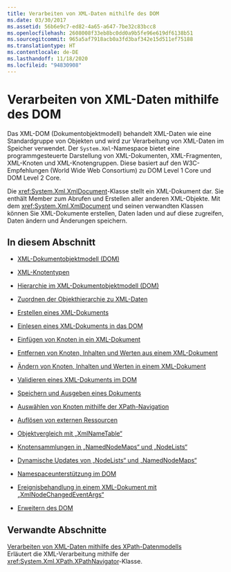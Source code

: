```yaml
---
title: Verarbeiten von XML-Daten mithilfe des DOM
ms.date: 03/30/2017
ms.assetid: 56b6e9c7-ed82-4a65-a647-7be32c83bcc8
ms.openlocfilehash: 2608008f33eb8bc0dd0a9b5fe96e619df6138b51
ms.sourcegitcommit: 965a5af7918acb0a3fd3baf342e15d511ef75188
ms.translationtype: HT
ms.contentlocale: de-DE
ms.lasthandoff: 11/18/2020
ms.locfileid: "94830908"
---
```

# <a name="process-xml-data-using-the-dom-model"></a>Verarbeiten von XML-Daten mithilfe des DOM
Das XML-DOM (Dokumentobjektmodell) behandelt XML-Daten wie eine Standardgruppe von Objekten und wird zur Verarbeitung von XML-Daten im Speicher verwendet. Der `System.Xml`-Namespace bietet eine programmgesteuerte Darstellung von XML-Dokumenten, XML-Fragmenten, XML-Knoten und XML-Knotengruppen. Diese basiert auf den W3C-Empfehlungen (World Wide Web Consortium) zu DOM Level 1 Core und DOM Level 2 Core.  
  
 Die <xref:System.Xml.XmlDocument>-Klasse stellt ein XML-Dokument dar. Sie enthält Member zum Abrufen und Erstellen aller anderen XML-Objekte. Mit dem <xref:System.Xml.XmlDocument> und seinen verwandten Klassen können Sie XML-Dokumente erstellen, Daten laden und auf diese zugreifen, Daten ändern und Änderungen speichern.  
  
## <a name="in-this-section"></a>In diesem Abschnitt  
  
- [XML-Dokumentobjektmodell (DOM)](xml-document-object-model-dom.md)  
  
- [XML-Knotentypen](types-of-xml-nodes.md)  
  
- [Hierarchie im XML-Dokumentobjektmodell (DOM)](xml-document-object-model-dom-hierarchy.md)  
  
- [Zuordnen der Objekthierarchie zu XML-Daten](mapping-the-object-hierarchy-to-xml-data.md)  
  
- [Erstellen eines XML-Dokuments](xml-document-creation.md)  
  
- [Einlesen eines XML-Dokuments in das DOM](reading-an-xml-document-into-the-dom.md)  
  
- [Einfügen von Knoten in ein XML-Dokument](inserting-nodes-into-an-xml-document.md)  
  
- [Entfernen von Knoten, Inhalten und Werten aus einem XML-Dokument](removing-nodes-content-and-values-from-an-xml-document.md)  
  
- [Ändern von Knoten, Inhalten und Werten in einem XML-Dokument](modifying-nodes-content-and-values-in-an-xml-document.md)  
  
- [Validieren eines XML-Dokuments im DOM](validating-an-xml-document-in-the-dom.md)  
  
- [Speichern und Ausgeben eines Dokuments](saving-and-writing-a-document.md)  
  
- [Auswählen von Knoten mithilfe der XPath-Navigation](select-nodes-using-xpath-navigation.md)  
  
- [Auflösen von externen Ressourcen](resolving-external-resources.md)  
  
- [Objektvergleich mit „XmlNameTable“](object-comparison-using-xmlnametable.md)  
  
- [Knotensammlungen in „NamedNodeMaps“ und „NodeLists“](node-collections-in-namednodemaps-and-nodelists.md)  
  
- [Dynamische Updates von „NodeLists“ und „NamedNodeMaps“](dynamic-updates-to-nodelists-and-namednodemaps.md)  
  
- [Namespaceunterstützung im DOM](namespace-support-in-the-dom.md)  
  
- [Ereignisbehandlung in einem XML-Dokument mit „XmlNodeChangedEventArgs“](event-handling-in-an-xml-document-using-the-xmlnodechangedeventargs.md)  
  
- [Erweitern des DOM](extending-the-dom.md)  
  
## <a name="related-sections"></a>Verwandte Abschnitte  
 [Verarbeiten von XML-Daten mithilfe des XPath-Datenmodells](process-xml-data-using-the-xpath-data-model.md)  
 Erläutert die XML-Verarbeitung mithilfe der <xref:System.Xml.XPath.XPathNavigator>-Klasse.
